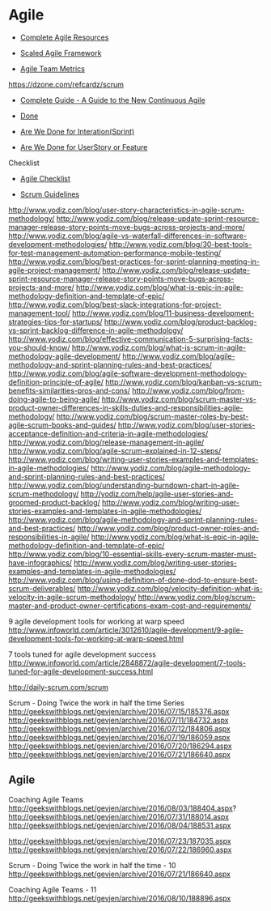 
# Agile
* [Complete Agile Resources](https://andybacon.com/agile-resources/)

* [Scaled Agile Framework](http://www.scaledagileframework.com/)
* [Agile Team Metrics](https://andybacon.com/2016/10/10/agile-team-metrics/)

https://dzone.com/refcardz/scrum
* [Complete Guide - A Guide to the New Continuous Agile](http://www.continuousagile.com/unblock/index.html)


* [Done](http://www.technodeation.com/2012/03/mind-map-diagrams-for-done-done.html)
* [Are We Done for Interation(Sprint)](http://1.bp.blogspot.com/-Tr3JuTUUJu4/T6YDc_nX9iI/AAAAAAAAAJ0/oblK3sKYC8A/s1600/DoneforIteration-sprint.jpeg)
* [Are We Done for UserStory or Feature](http://2.bp.blogspot.com/-4i4fteZaCzs/T6YDavi2H5I/AAAAAAAAAJs/LrWM3i5-Jg4/s1600/DoneforUserstory.jpeg)

Checklist
* [Agile Checklist](https://blogs.versionone.com/agile_management/2014/04/18/the-agile-checklist-manifesto/)

* [Scrum Guidelines](http://www.scrumdesk.com/Download/Documents/AgileResources/ScrumGuidelines.pdf)


http://www.yodiz.com/blog/user-story-characteristics-in-agile-scrum-methodology/
http://www.yodiz.com/blog/release-update-sprint-resource-manager-release-story-points-move-bugs-across-projects-and-more/
http://www.yodiz.com/blog/agile-vs-waterfall-differences-in-software-development-methodologies/
http://www.yodiz.com/blog/30-best-tools-for-test-management-automation-performance-mobile-testing/
http://www.yodiz.com/blog/best-practices-for-sprint-planning-meeting-in-agile-project-management/
http://www.yodiz.com/blog/release-update-sprint-resource-manager-release-story-points-move-bugs-across-projects-and-more/
http://www.yodiz.com/blog/what-is-epic-in-agile-methodology-definition-and-template-of-epic/
http://www.yodiz.com/blog/best-slack-integrations-for-project-management-tool/
http://www.yodiz.com/blog/11-business-development-strategies-tips-for-startups/
http://www.yodiz.com/blog/product-backlog-vs-sprint-backlog-difference-in-agile-methodology/
http://www.yodiz.com/blog/effective-communication-5-surprising-facts-you-should-know/
http://www.yodiz.com/blog/what-is-scrum-in-agile-methodology-agile-development/
http://www.yodiz.com/blog/agile-methodology-and-sprint-planning-rules-and-best-practices/
http://www.yodiz.com/blog/agile-software-development-methodology-definition-principle-of-agile/
http://www.yodiz.com/blog/kanban-vs-scrum-benefits-similarities-pros-and-cons/
http://www.yodiz.com/blog/from-doing-agile-to-being-agile/
http://www.yodiz.com/blog/scrum-master-vs-product-owner-differences-in-skills-duties-and-responsibilities-agile-methodology/
http://www.yodiz.com/blog/scrum-master-roles-by-best-agile-scrum-books-and-guides/
http://www.yodiz.com/blog/user-stories-acceptance-definition-and-criteria-in-agile-methodologies/
http://www.yodiz.com/blog/release-management-in-agile/
http://www.yodiz.com/blog/agile-scrum-explained-in-12-steps/
http://www.yodiz.com/blog/writing-user-stories-examples-and-templates-in-agile-methodologies/
http://www.yodiz.com/blog/agile-methodology-and-sprint-planning-rules-and-best-practices/
http://www.yodiz.com/blog/understanding-burndown-chart-in-agile-scrum-methodology/
http://yodiz.com/help/agile-user-stories-and-groomed-product-backlog/
http://www.yodiz.com/blog/writing-user-stories-examples-and-templates-in-agile-methodologies/
http://www.yodiz.com/blog/agile-methodology-and-sprint-planning-rules-and-best-practices/
http://www.yodiz.com/blog/product-owner-roles-and-responsibilities-in-agile/
http://www.yodiz.com/blog/what-is-epic-in-agile-methodology-definition-and-template-of-epic/
http://www.yodiz.com/blog/10-essential-skills-every-scrum-master-must-have-infographics/
http://www.yodiz.com/blog/writing-user-stories-examples-and-templates-in-agile-methodologies/
http://www.yodiz.com/blog/using-definition-of-done-dod-to-ensure-best-scrum-deliverables/
http://www.yodiz.com/blog/velocity-definition-what-is-velocity-in-agile-scrum-methodology/
http://www.yodiz.com/blog/scrum-master-and-product-owner-certifications-exam-cost-and-requirements/


9 agile development tools for working at warp speed
http://www.infoworld.com/article/3012610/agile-development/9-agile-development-tools-for-working-at-warp-speed.html

7 tools tuned for agile development success
http://www.infoworld.com/article/2848872/agile-development/7-tools-tuned-for-agile-development-success.html




http://daily-scrum.com/scrum

Scrum - Doing Twice the work in half the time Series
http://geekswithblogs.net/gevjen/archive/2016/07/15/185376.aspx
http://geekswithblogs.net/gevjen/archive/2016/07/11/184732.aspx
http://geekswithblogs.net/gevjen/archive/2016/07/12/184806.aspx
http://geekswithblogs.net/gevjen/archive/2016/07/19/186059.aspx
http://geekswithblogs.net/gevjen/archive/2016/07/20/186294.aspx
http://geekswithblogs.net/gevjen/archive/2016/07/21/186640.aspx



## Agile
Coaching Agile Teams 
http://geekswithblogs.net/gevjen/archive/2016/08/03/188404.aspx?
http://geekswithblogs.net/gevjen/archive/2016/07/31/188014.aspx
http://geekswithblogs.net/gevjen/archive/2016/08/04/188531.aspx




http://geekswithblogs.net/gevjen/archive/2016/07/23/187035.aspx
http://geekswithblogs.net/gevjen/archive/2016/07/22/186960.aspx



Scrum - Doing Twice the work in half the time - 10
http://geekswithblogs.net/gevjen/archive/2016/07/21/186640.aspx


Coaching Agile Teams - 11
http://geekswithblogs.net/gevjen/archive/2016/08/10/188896.aspx
